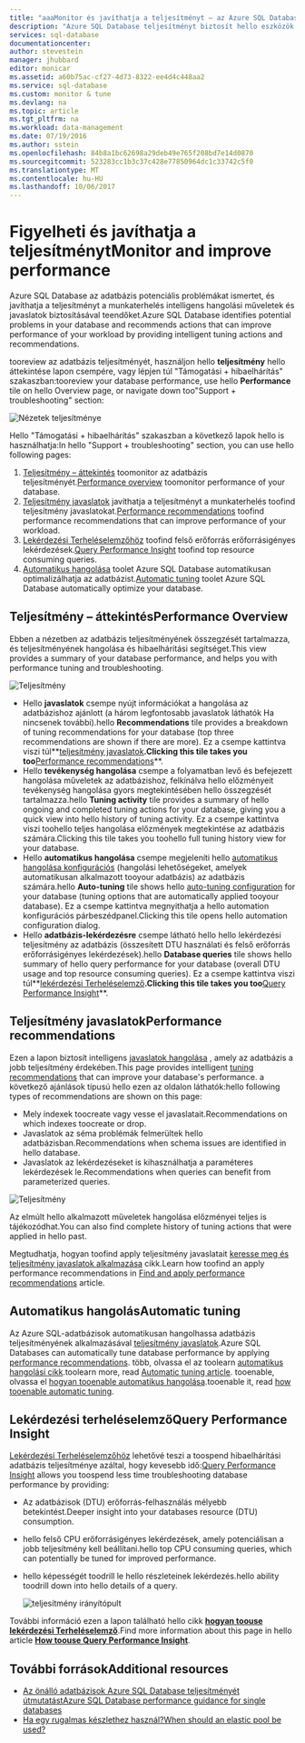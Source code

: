 ```yaml
---
title: "aaaMonitor és javíthatja a teljesítményt – az Azure SQL Database |} Microsoft Docs"
description: "Azure SQL Database teljesítményt biztosít hello eszközök toohelp aktuális lekérdezés teljesítményének területeit azonosították."
services: sql-database
documentationcenter: 
author: stevestein
manager: jhubbard
editor: monicar
ms.assetid: a60b75ac-cf27-4d73-8322-ee4d4c448aa2
ms.service: sql-database
ms.custom: monitor & tune
ms.devlang: na
ms.topic: article
ms.tgt_pltfrm: na
ms.workload: data-management
ms.date: 07/19/2016
ms.author: sstein
ms.openlocfilehash: 84b8a1bc62698a29deb49e765f208bd7e14d0870
ms.sourcegitcommit: 523283cc1b3c37c428e77850964dc1c33742c5f0
ms.translationtype: MT
ms.contentlocale: hu-HU
ms.lasthandoff: 10/06/2017
---
```

# <a name="monitor-and-improve-performance"></a><span data-ttu-id="41d89-103">Figyelheti és javíthatja a teljesítményt</span><span class="sxs-lookup"><span data-stu-id="41d89-103">Monitor and improve performance</span></span>
<span data-ttu-id="41d89-104">Azure SQL Database az adatbázis potenciális problémákat ismertet, és javíthatja a teljesítményt a munkaterhelés intelligens hangolási műveletek és javaslatok biztosításával teendőket.</span><span class="sxs-lookup"><span data-stu-id="41d89-104">Azure SQL Database identifies potential problems in your database and recommends actions that can improve performance of your workload by providing intelligent tuning actions and recommendations.</span></span>

<span data-ttu-id="41d89-105">tooreview az adatbázis teljesítményét, használjon hello **teljesítmény** hello áttekintése lapon csempére, vagy lépjen túl "Támogatási + hibaelhárítás" szakaszban:</span><span class="sxs-lookup"><span data-stu-id="41d89-105">tooreview your database performance, use hello **Performance** tile on hello Overview page, or navigate down too"Support + troubleshooting" section:</span></span>

   ![Nézetek teljesítménye](./media/sql-database-performance/entries.png)

<span data-ttu-id="41d89-107">Hello "Támogatási + hibaelhárítás" szakaszban a következő lapok hello is használhatja:</span><span class="sxs-lookup"><span data-stu-id="41d89-107">In hello "Support + troubleshooting" section, you can use hello following pages:</span></span>


1. <span data-ttu-id="41d89-108">[Teljesítmény – áttekintés](#performance-overview) toomonitor az adatbázis teljesítményét.</span><span class="sxs-lookup"><span data-stu-id="41d89-108">[Performance overview](#performance-overview) toomonitor performance of your database.</span></span> 
2. <span data-ttu-id="41d89-109">[Teljesítmény javaslatok](#performance-recommendations) javíthatja a teljesítményt a munkaterhelés toofind teljesítmény javaslatokat.</span><span class="sxs-lookup"><span data-stu-id="41d89-109">[Performance recommendations](#performance-recommendations) toofind performance recommendations that can improve performance of your workload.</span></span>
3. <span data-ttu-id="41d89-110">[Lekérdezési Terheléselemzőhöz](#query-performance-insight) toofind felső erőforrás erőforrásigényes lekérdezések.</span><span class="sxs-lookup"><span data-stu-id="41d89-110">[Query Performance Insight](#query-performance-insight) toofind top resource consuming queries.</span></span>
4. <span data-ttu-id="41d89-111">[Automatikus hangolása](#automatic-tuning) toolet Azure SQL Database automatikusan optimalizálhatja az adatbázist.</span><span class="sxs-lookup"><span data-stu-id="41d89-111">[Automatic tuning](#automatic-tuning) toolet Azure SQL Database automatically optimize your database.</span></span>

## <a name="performance-overview"></a><span data-ttu-id="41d89-112">Teljesítmény – áttekintés</span><span class="sxs-lookup"><span data-stu-id="41d89-112">Performance Overview</span></span>
<span data-ttu-id="41d89-113">Ebben a nézetben az adatbázis teljesítményének összegzését tartalmazza, és teljesítményének hangolása és hibaelhárítási segítséget.</span><span class="sxs-lookup"><span data-stu-id="41d89-113">This view provides a summary of your database performance, and helps you with performance tuning and troubleshooting.</span></span> 

![Teljesítmény](./media/sql-database-performance/performance.png)

* <span data-ttu-id="41d89-115">Hello **javaslatok** csempe nyújt információkat a hangolása az adatbázishoz ajánlott (a három legfontosabb javaslatok láthatók Ha nincsenek további).</span><span class="sxs-lookup"><span data-stu-id="41d89-115">hello **Recommendations** tile provides a breakdown of tuning recommendations for your database (top three recommendations are shown if there are more).</span></span> <span data-ttu-id="41d89-116">Ez a csempe kattintva viszi túl**[teljesítmény javaslatok](#performance-recommendations)**.</span><span class="sxs-lookup"><span data-stu-id="41d89-116">Clicking this tile takes you too**[Performance recommendations](#performance-recommendations)**.</span></span> 
* <span data-ttu-id="41d89-117">Hello **tevékenység hangolása** csempe a folyamatban levő és befejezett hangolása műveletek az adatbázishoz, felkínálva hello előzményeit tevékenység hangolása gyors megtekintésében hello összegzését tartalmazza.</span><span class="sxs-lookup"><span data-stu-id="41d89-117">hello **Tuning activity** tile provides a summary of hello ongoing and completed tuning actions for your database, giving you a quick view into hello history of tuning activity.</span></span> <span data-ttu-id="41d89-118">Ez a csempe kattintva viszi toohello teljes hangolása előzmények megtekintése az adatbázis számára.</span><span class="sxs-lookup"><span data-stu-id="41d89-118">Clicking this tile takes you toohello full tuning history view for your database.</span></span>
* <span data-ttu-id="41d89-119">Hello **automatikus hangolása** csempe megjeleníti hello [automatikus hangolása konfigurációs](sql-database-automatic-tuning-enable.md) (hangolási lehetőségeket, amelyek automatikusan alkalmazott tooyour adatbázis) az adatbázis számára.</span><span class="sxs-lookup"><span data-stu-id="41d89-119">hello **Auto-tuning** tile shows hello [auto-tuning configuration](sql-database-automatic-tuning-enable.md) for your database (tuning options that are automatically applied tooyour database).</span></span> <span data-ttu-id="41d89-120">Ez a csempe kattintva megnyithatja a hello automation konfigurációs párbeszédpanel.</span><span class="sxs-lookup"><span data-stu-id="41d89-120">Clicking this tile opens hello automation configuration dialog.</span></span>
* <span data-ttu-id="41d89-121">Hello **adatbázis-lekérdezésre** csempe látható hello hello lekérdezési teljesítmény az adatbázis (összesített DTU használati és felső erőforrás erőforrásigényes lekérdezések).</span><span class="sxs-lookup"><span data-stu-id="41d89-121">hello **Database queries** tile shows hello summary of hello query performance for your database (overall DTU usage and top resource consuming queries).</span></span> <span data-ttu-id="41d89-122">Ez a csempe kattintva viszi túl**[lekérdezési Terheléselemző](#query-performance-insight)**.</span><span class="sxs-lookup"><span data-stu-id="41d89-122">Clicking this tile takes you too**[Query Performance Insight](#query-performance-insight)**.</span></span>

## <a name="performance-recommendations"></a><span data-ttu-id="41d89-123">Teljesítmény javaslatok</span><span class="sxs-lookup"><span data-stu-id="41d89-123">Performance recommendations</span></span>
<span data-ttu-id="41d89-124">Ezen a lapon biztosít intelligens [javaslatok hangolása](sql-database-advisor.md) , amely az adatbázis a jobb teljesítmény érdekében.</span><span class="sxs-lookup"><span data-stu-id="41d89-124">This page provides intelligent [tuning recommendations](sql-database-advisor.md) that can improve your database's performance.</span></span> <span data-ttu-id="41d89-125">a következő ajánlások típusú hello ezen az oldalon láthatók:</span><span class="sxs-lookup"><span data-stu-id="41d89-125">hello following types of recommendations are shown on this page:</span></span>

* <span data-ttu-id="41d89-126">Mely indexek toocreate vagy vesse el javaslatait.</span><span class="sxs-lookup"><span data-stu-id="41d89-126">Recommendations on which indexes toocreate or drop.</span></span>
* <span data-ttu-id="41d89-127">Javaslatok az séma problémák felmerültek hello adatbázisban.</span><span class="sxs-lookup"><span data-stu-id="41d89-127">Recommendations when schema issues are identified in hello database.</span></span>
* <span data-ttu-id="41d89-128">Javaslatok az lekérdezéseket is kihasználhatja a paraméteres lekérdezések le.</span><span class="sxs-lookup"><span data-stu-id="41d89-128">Recommendations when queries can benefit from parameterized queries.</span></span>

![Teljesítmény](./media/sql-database-performance/recommendations.png)

<span data-ttu-id="41d89-130">Az elmúlt hello alkalmazott műveletek hangolása előzményei teljes is tájékozódhat.</span><span class="sxs-lookup"><span data-stu-id="41d89-130">You can also find complete history of tuning actions that were applied in hello past.</span></span>

<span data-ttu-id="41d89-131">Megtudhatja, hogyan toofind apply teljesítmény javaslatait [keresse meg és teljesítmény javaslatok alkalmazása](sql-database-advisor-portal.md) cikk.</span><span class="sxs-lookup"><span data-stu-id="41d89-131">Learn how toofind an apply performance recommendations in [Find and apply performance recommendations](sql-database-advisor-portal.md) article.</span></span>

## <a name="automatic-tuning"></a><span data-ttu-id="41d89-132">Automatikus hangolás</span><span class="sxs-lookup"><span data-stu-id="41d89-132">Automatic tuning</span></span>
<span data-ttu-id="41d89-133">Az Azure SQL-adatbázisok automatikusan hangolhassa adatbázis teljesítményének alkalmazásával [teljesítmény javaslatok](sql-database-advisor.md).</span><span class="sxs-lookup"><span data-stu-id="41d89-133">Azure SQL Databases can automatically tune database performance by applying [performance recommendations](sql-database-advisor.md).</span></span> <span data-ttu-id="41d89-134">több, olvassa el az toolearn [automatikus hangolási cikk](sql-database-automatic-tuning.md).</span><span class="sxs-lookup"><span data-stu-id="41d89-134">toolearn more, read [Automatic tuning article](sql-database-automatic-tuning.md).</span></span> <span data-ttu-id="41d89-135">tooenable, olvassa el [hogyan tooenable automatikus hangolása](sql-database-automatic-tuning-enable.md).</span><span class="sxs-lookup"><span data-stu-id="41d89-135">tooenable it, read [how tooenable automatic tuning](sql-database-automatic-tuning-enable.md).</span></span>

## <a name="query-performance-insight"></a><span data-ttu-id="41d89-136">Lekérdezési terheléselemző</span><span class="sxs-lookup"><span data-stu-id="41d89-136">Query Performance Insight</span></span>
<span data-ttu-id="41d89-137">[Lekérdezési Terheléselemzőhöz](sql-database-query-performance.md) lehetővé teszi a toospend hibaelhárítási adatbázis teljesítménye azáltal, hogy kevesebb idő:</span><span class="sxs-lookup"><span data-stu-id="41d89-137">[Query Performance Insight](sql-database-query-performance.md) allows you toospend less time troubleshooting database performance by providing:</span></span>

* <span data-ttu-id="41d89-138">Az adatbázisok (DTU) erőforrás-felhasználás mélyebb betekintést.</span><span class="sxs-lookup"><span data-stu-id="41d89-138">Deeper insight into your databases resource (DTU) consumption.</span></span> 
* <span data-ttu-id="41d89-139">hello felső CPU erőforrásigényes lekérdezések, amely potenciálisan a jobb teljesítmény kell beállítani.</span><span class="sxs-lookup"><span data-stu-id="41d89-139">hello top CPU consuming queries, which can potentially be tuned for improved performance.</span></span> 
* <span data-ttu-id="41d89-140">hello képességét toodrill le hello részleteinek lekérdezés.</span><span class="sxs-lookup"><span data-stu-id="41d89-140">hello ability toodrill down into hello details of a query.</span></span> 

  ![teljesítmény irányítópult](./media/sql-database-query-performance/performance.png)

<span data-ttu-id="41d89-142">További információ ezen a lapon található hello cikk  **[hogyan toouse lekérdezési Terheléselemző](sql-database-query-performance.md)**.</span><span class="sxs-lookup"><span data-stu-id="41d89-142">Find more information about this page in hello article **[How toouse Query Performance Insight](sql-database-query-performance.md)**.</span></span>

## <a name="additional-resources"></a><span data-ttu-id="41d89-143">További források</span><span class="sxs-lookup"><span data-stu-id="41d89-143">Additional resources</span></span>
* [<span data-ttu-id="41d89-144">Az önálló adatbázisok Azure SQL Database teljesítményét útmutatást</span><span class="sxs-lookup"><span data-stu-id="41d89-144">Azure SQL Database performance guidance for single databases</span></span>](sql-database-performance-guidance.md)
* [<span data-ttu-id="41d89-145">Ha egy rugalmas készlethez használ?</span><span class="sxs-lookup"><span data-stu-id="41d89-145">When should an elastic pool be used?</span></span>](sql-database-elastic-pool-guidance.md)


